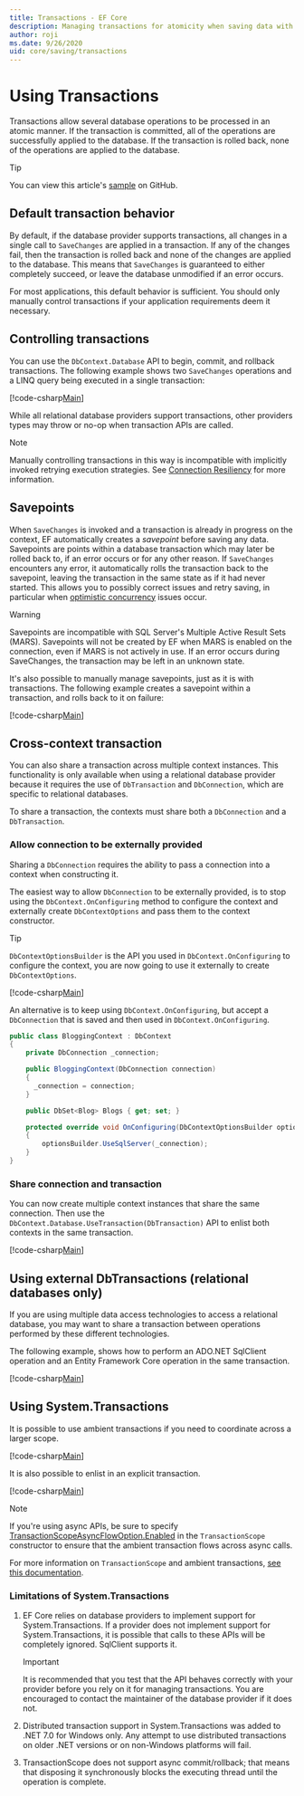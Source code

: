 ```yaml
---
title: Transactions - EF Core
description: Managing transactions for atomicity when saving data with Entity Framework Core
author: roji
ms.date: 9/26/2020
uid: core/saving/transactions
---
```

# Using Transactions

Transactions allow several database operations to be processed in an atomic manner. If the transaction is committed, all of the operations are successfully applied to the database. If the transaction is rolled back, none of the operations are applied to the database.

> [!TIP]
> You can view this article's [sample](https://github.com/dotnet/EntityFramework.Docs/tree/main/samples/core/Saving/Transactions/) on GitHub.

## Default transaction behavior

By default, if the database provider supports transactions, all changes in a single call to `SaveChanges` are applied in a transaction. If any of the changes fail, then the transaction is rolled back and none of the changes are applied to the database. This means that `SaveChanges` is guaranteed to either completely succeed, or leave the database unmodified if an error occurs.

For most applications, this default behavior is sufficient. You should only manually control transactions if your application requirements deem it necessary.

## Controlling transactions

You can use the `DbContext.Database` API to begin, commit, and rollback transactions. The following example shows two `SaveChanges` operations and a LINQ query being executed in a single transaction:

[!code-csharp[Main](../../../samples/core/Saving/Transactions/ControllingTransaction.cs?name=Transaction&highlight=2,16-18)]

While all relational database providers support transactions, other providers types may throw or no-op when transaction APIs are called.

> [!NOTE]
> Manually controlling transactions in this way is incompatible with implicitly invoked retrying execution strategies. See [Connection Resiliency](xref:core/miscellaneous/connection-resiliency#execution-strategies-and-transactions) for more information.

## Savepoints

When `SaveChanges` is invoked and a transaction is already in progress on the context, EF automatically creates a *savepoint* before saving any data. Savepoints are points within a database transaction which may later be rolled back to, if an error occurs or for any other reason. If `SaveChanges` encounters any error, it automatically rolls the transaction back to the savepoint, leaving the transaction in the same state as if it had never started. This allows you to possibly correct issues and retry saving, in particular when [optimistic concurrency](xref:core/saving/concurrency) issues occur.

> [!WARNING]
> Savepoints are incompatible with SQL Server's Multiple Active Result Sets (MARS). Savepoints will not be created by EF when MARS is enabled on the connection, even if MARS is not actively in use. If an error occurs during SaveChanges, the transaction may be left in an unknown state.

It's also possible to manually manage savepoints, just as it is with transactions. The following example creates a savepoint within a transaction, and rolls back to it on failure:

[!code-csharp[Main](../../../samples/core/Saving/Transactions/ManagingSavepoints.cs?name=Savepoints&highlight=9,19-20)]

## Cross-context transaction

You can also share a transaction across multiple context instances. This functionality is only available when using a relational database provider because it requires the use of `DbTransaction` and `DbConnection`, which are specific to relational databases.

To share a transaction, the contexts must share both a `DbConnection` and a `DbTransaction`.

### Allow connection to be externally provided

Sharing a `DbConnection` requires the ability to pass a connection into a context when constructing it.

The easiest way to allow `DbConnection` to be externally provided, is to stop using the `DbContext.OnConfiguring` method to configure the context and externally create `DbContextOptions` and pass them to the context constructor.

> [!TIP]
> `DbContextOptionsBuilder` is the API you used in `DbContext.OnConfiguring` to configure the context, you are now going to use it externally to create `DbContextOptions`.

[!code-csharp[Main](../../../samples/core/Saving/Transactions/SharingTransaction.cs?name=Context&highlight=3,4,5)]

An alternative is to keep using `DbContext.OnConfiguring`, but accept a `DbConnection` that is saved and then used in `DbContext.OnConfiguring`.

```csharp
public class BloggingContext : DbContext
{
    private DbConnection _connection;

    public BloggingContext(DbConnection connection)
    {
      _connection = connection;
    }

    public DbSet<Blog> Blogs { get; set; }

    protected override void OnConfiguring(DbContextOptionsBuilder optionsBuilder)
    {
        optionsBuilder.UseSqlServer(_connection);
    }
}
```

### Share connection and transaction

You can now create multiple context instances that share the same connection. Then use the `DbContext.Database.UseTransaction(DbTransaction)` API to enlist both contexts in the same transaction.

[!code-csharp[Main](../../../samples/core/Saving/Transactions/SharingTransaction.cs?name=Transaction&highlight=1-4,7,15,22-24)]

## Using external DbTransactions (relational databases only)

If you are using multiple data access technologies to access a relational database, you may want to share a transaction between operations performed by these different technologies.

The following example, shows how to perform an ADO.NET SqlClient operation and an Entity Framework Core operation in the same transaction.

[!code-csharp[Main](../../../samples/core/Saving/Transactions/ExternalDbTransaction.cs?name=Transaction&highlight=4,9,20,25-27)]

## Using System.Transactions

It is possible to use ambient transactions if you need to coordinate across a larger scope.

[!code-csharp[Main](../../../samples/core/Saving/Transactions/AmbientTransaction.cs?name=Transaction&highlight=1,2,3,26-28)]

It is also possible to enlist in an explicit transaction.

[!code-csharp[Main](../../../samples/core/Saving/Transactions/CommitableTransaction.cs?name=Transaction&highlight=1-2,15,28-30)]

> [!NOTE]
> If you're using async APIs, be sure to specify [TransactionScopeAsyncFlowOption.Enabled](/dotnet/api/system.transactions.transactionscopeasyncflowoption) in the `TransactionScope` constructor to ensure that the ambient transaction flows across async calls.

For more information on `TransactionScope` and ambient transactions, [see this documentation](/dotnet/framework/data/transactions/implementing-an-implicit-transaction-using-transaction-scope).

### Limitations of System.Transactions

1. EF Core relies on database providers to implement support for System.Transactions. If a provider does not implement support for System.Transactions, it is possible that calls to these APIs will be completely ignored. SqlClient supports it.

   > [!IMPORTANT]
   > It is recommended that you test that the API behaves correctly with your provider before you rely on it for managing transactions. You are encouraged to contact the maintainer of the database provider if it does not.

2. Distributed transaction support in System.Transactions was added to .NET 7.0 for Windows only. Any attempt to use distributed transactions on older .NET versions or on non-Windows platforms will fail.

3. TransactionScope does not support async commit/rollback; that means that disposing it synchronously blocks the executing thread until the operation is complete.
